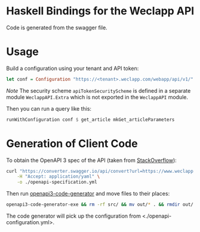 # Haskell Bindings for the Weclapp API #

Code is generated from the swagger file.

# Usage #

Build a configuration using your tenant and API token:

```haskell
let conf = Configuration "https://<tenant>.weclapp.com/webapp/api/v1/" (apiTokenSecurityScheme "YOUR-API-TOKEN")
```

*Note* The security scheme `apiTokenSecurityScheme` is defined in a separate module
`WeclappAPI.Extra` which is not exported in the `WeclappAPI` module.

Then you can run a query like this:
```haskell
runWithConfiguration conf $ get_article mkGet_articleParameters
```

# Generation of Client Code #

To obtain the OpenAPI 3 spec of the API (taken from
[StackOverflow](https://stackoverflow.com/questions/59749513/how-to-convert-openapi-2-0-to-openapi-3-0)):

```sh
curl "https://converter.swagger.io/api/convert?url=https://www.weclapp.com/api/swagger.json" \
    -H "Accept: application/yaml" \
    -o ./openapi-specification.yml
```

Then run
[openapi3-code-generator](https://github.com/Haskell-OpenAPI-Code-Generator/Haskell-OpenAPI-Client-Code-Generator/)
and move files to their places:

```sh
openapi3-code-generator-exe && rm -rf src/ && mv out/* . && rmdir out/
```

The code generator will pick up the configuration from <./openapi-configuration.yml>.
